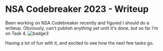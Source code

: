 # NSA Codebreaker 2023 - Writeup

Been working on NSA Codebreaker recently and figured I should do a writeup. Obviously, can't publish anything yet until it's done, but so far I'm on Task 4. 
![badge3](https://github.com/sam-mccarthy/codebreaker-2023/assets/110861054/0e30635b-a387-4c65-a865-808933a5c197)

Having a lot of fun with it, and excited to see how the next few tasks go.
